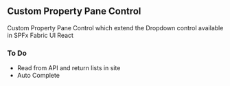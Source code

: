 ## Custom Property Pane Control 

Custom Property Pane Control which extend the Dropdown control available in SPFx Fabric UI React

### To Do

- Read from API and return lists in site
- Auto Complete

